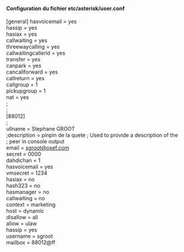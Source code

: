 #### Configuration du fichier etc/asterisk/user.conf

[general]
hasvoicemail = yes  
hassip = yes  
hasiax = yes  
callwaiting = yes  
threewaycalling = yes  
callwaitingcallerid = yes  
transfer = yes  
canpark = yes  
cancallforward = yes  
callreturn = yes  
callgroup = 1  
pickupgroup = 1  
nat = yes  
;  
;    
[88012]  
;  
ullname = Stephane GROOT  
;description = pinpin de la quete         ; Used to provide a description of the  
                                          ; peer in console output  
email = sgroot@osef.com  
secret = 0000  
dahdichan = 1  
hasvoicemail = yes  
vmsecret = 1234  
hasiax = no  
hash323 = no  
hasmanager = no  
callwaiting = no  
context = marketing  
host = dynamic  
disallow = all  
allow = ulaw  
hassip = yes  
username = sgroot  
mailbox = 88012@ff  
